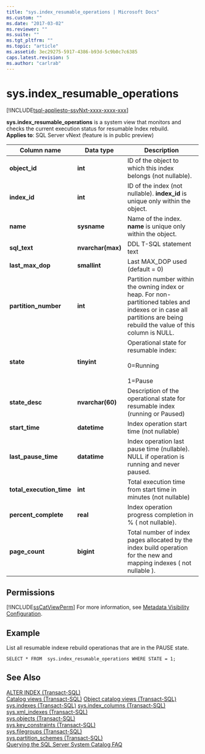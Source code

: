 ```yaml
---
title: "sys.index_resumable_operations | Microsoft Docs"
ms.custom: ""
ms.date: "2017-03-02"
ms.reviewer: ""
ms.suite: ""
ms.tgt_pltfrm: ""
ms.topic: "article"
ms.assetid: 3ec29275-5917-4386-b93d-5c9b0c7c6385
caps.latest.revision: 5
ms.author: "carlrab"
---
```

# sys.index_resumable_operations
[!INCLUDE[tsql-appliesto-ssvNxt-xxxx-xxxx-xxx](../../../analysis-services/includes/tsql-appliesto-ssvnxt-xxxx-xxxx-xxx.md)]

  **sys.index_resumable_operations** is a system view that monitors and checks the current execution status for resumable Index rebuild.  
  **Applies to**: SQL Server vNext (feature is in public preview)
  
|Column name|Data type|Description|  
|-----------------|---------------|-----------------|  
|**object_id**|**int**|ID of the object to which this index belongs (not nullable).|  
|**index_id**|**int**|ID of the index (not nullable). **index_id** is unique only within the object.|
|**name**|**sysname**|Name of the index. **name** is unique only within the object.|  
|**sql_text**|**nvarchar(max)**|DDL T-SQL statement text|
|**last_max_dop**|**smallint**|Last MAX_DOP used (default = 0)|
|**partition_number**|**int**|Partition number within the owning index or heap. For non-partitioned tables and indexes or in case all partitions are being rebuild the value of this column is NULL.|
|**state**|**tinyint**|Operational state for resumable index:<br /><br />0=Running<br /><br />1=Pause|
|**state_desc**|**nvarchar(60)**|Description of the operational state for resumable index (running or Paused)|  
|**start_time**|**datetime**|Index operation start time (not nullable)|
|**last_pause_time**|**datatime**| Index operation last pause time (nullable). NULL if operation is running and never paused.|
|**total_execution_time**|**int**|Total execution time from start time in minutes (not nullable)|
|**percent_complete**|**real**|Index operation progress completion in % ( not nullable).|
|**page_count**|**bigint**|Total number of index pages allocated by the index build operation for the new and mapping indexes ( not nullable ). 


## Permissions  
 [!INCLUDE[ssCatViewPerm](../../../relational-databases/reference/system-catalog-views/includes/sscatviewperm-md.md)] For more information, see [Metadata Visibility Configuration](../../../relational-databases/security/metadata-visibility-configuration.md).  
  
## Example  
 List all resumable indexe rebuild operationas that are in the PAUSE state. 
  
```  
SELECT * FROM  sys.index_resumable_operations WHERE STATE = 1;  
```  
  
## See Also 
 [ALTER INDEX &#40;Transact-SQL&#41;](../../../t-sql/statements/alter-index-transact-sql.md)    
 [Catalog views &#40;Transact-SQL&#41;](../../../relational-databases/reference/system-catalog-views/catalog-views-transact-sql.md)
 [Object catalog views &#40;Transact-SQL&#41;](../../../relational-databases/reference/system-catalog-views/object-catalog-views-transact-sql.md)
 [sys.indexes &#40;Transact-SQL&#41;](../../../relational-databases/reference/system-catalog-views/sys.indexes-transact-sql.md) 
 [sys.index_columns &#40;Transact-SQL&#41;](../../../relational-databases/reference/system-catalog-views/sys.index-columns-transact-sql.md)   
 [sys.xml_indexes &#40;Transact-SQL&#41;](../../../relational-databases/reference/system-catalog-views/sys.xml-indexes-transact-sql.md)   
 [sys.objects &#40;Transact-SQL&#41;](../../../relational-databases/reference/system-catalog-views/sys.objects-transact-sql.md)   
 [sys.key_constraints &#40;Transact-SQL&#41;](../../../relational-databases/reference/system-catalog-views/sys.key-constraints-transact-sql.md)   
 [sys.filegroups &#40;Transact-SQL&#41;](../../../relational-databases/reference/system-catalog-views/sys.filegroups-transact-sql.md)   
 [sys.partition_schemes &#40;Transact-SQL&#41;](../../../relational-databases/reference/system-catalog-views/sys.partition-schemes-transact-sql.md)   
 [Querying the SQL Server System Catalog FAQ](../../../relational-databases/reference/system-catalog-views/querying-the-sql-server-system-catalog-faq.md)   
  
  